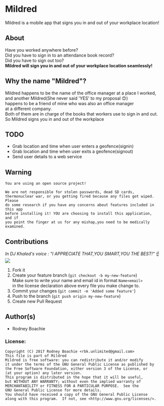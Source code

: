 # Mildred
Mildred is a mobile app that signs you in and out of your workplace location!


## About
Have you worked anywhere before?<br>
Did you have to sign in to an attendance book record?<br>
Did you have to sign out too?<br>
**Mildred will sign you in and out of your workplace location seamlessly!**
## Why the name "Mildred"?
Mildred happens to be the name of the office manager at a place I worked,<br>
and another Mildred(She never said 'YES' to my proposal 😊) <br>
happens to be a friend of mine who was also an office manager <br>
at a different company.<br>
Both of them are in charge of the books that workers use to sign in and out.<br>
So Mildred signs you in and out of the workplace

## TODO 
* Grab location and time when user enters a geofence(signin)
* Grab location and time when user exits a geofence(signout)
* Send user details to a web service


Warning
---

    You are using an open source project!
        
    We are not responsible for stolen passwords, dead SD cards,
    thermonuclear war, or you getting fired because any files got wiped. Please
    do some research if you have any concerns about features included in this app
    before installing it! YOU are choosing to install this application, and if
    you point the finger at us for any mishap,you need to be medically examined.
        
    

Contributions
-----
*In DJ Khaled's voice : "I APPRECIATE THAT,YOU SMART,YOU THE BEST!"* ☝️ ![](https://www.smileysapp.com/emojis/ok-smiley.png)
1. Fork it
2. Create your feature branch (`git checkout -b my-new-feature`)<br>
Make sure to write your name and email id in format `Name<email>` <br>
in the license declaration above every file you make change to.<br>
3. Commit your changes (`git commit -m 'Added some feature'`)
4. Push to the branch (`git push origin my-new-feature`)
5. Create new Pull Request


Author(s)
---------
- Rodney Boachie


### License: 

    Copyright (C) 2017 Rodney Boachie <rbk.unlimited@gmail.com>
    This file is part of Mildred
    Mildred is free software: you can redistribute it and/or modify
    it under the terms of the GNU General Public License as published by
    the Free Software Foundation, either version 3 of the License, or
    (at your option) any later version.
    This program is distributed in the hope that it will be useful,
    but WITHOUT ANY WARRANTY; without even the implied warranty of
    MERCHANTABILITY or FITNESS FOR A PARTICULAR PURPOSE.  See the
    GNU General Public License for more details.
    You should have received a copy of the GNU General Public License
    along with this program.  If not, see <http://www.gnu.org/licenses/>.